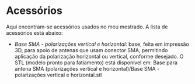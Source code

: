 # Acessórios

Aqui encontram-se acessórios usados no meu mestrado. A lista de acessórios está abaixo:

* *Base SMA - polarizações vertical e horizontal:* base, feita em impressão 3D, para apoio de antenas que usam conector SMA, permitindo aplicação da polarização horizontal ou vertical, conforme desejado. O STL (modelo pronto para fatiamento) está disponível em: Base para antena SMA (polarizações vertical e horizontal)/Base SMA - polarizações vertical e horizontal.stl